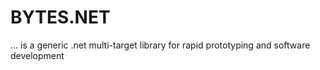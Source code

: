 # BYTES.NET
... is a generic .net multi-target library for rapid prototyping and software development